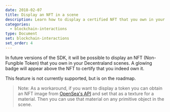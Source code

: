 ```yaml
---
date: 2018-02-07
title: Display an NFT in a scene
description: Learn how to display a certified NFT that you own in your scene
categories:
  - blockchain-interactions
type: Document
set: blockchain-interactions
set_order: 4
---
```


In future versions of the SDK, it will be possible to display an NFT (Non-Fungible Token) that you own in your Decentraland scenes. A glowing badge will appear above the NFT to certify that you indeed own it.

This feature is not currently supported, but is on the roadmap.

> Note: As a workaround, if you want to display a token you can obtain an NFT image from [OpenSea's API](https://docs.opensea.io/reference#api-overview) and set that as a texture for a material. Then you can use that material on any primitive object in the scene.	


<!--
You can display an NFT (Non-Fungible Token) that you own in your Decentraland scenes. A glowing badge will appear above the NFT to certify that you indeed own it.

<img src="/images/media/verified-nft.png" alt="nested entities" width="300"/>

> Note: The NTF's image data is taken from the [OpenSea](https://opensea.io/) API, based on the token's contract and id. Note that most images from the OpenSea API are 2D, but categories like [Chainbreakers](https://opensea.io/assets/chainbreakerspresale) will return 3D assets.

## Add an NFT

Add an `NFTShape` component to an entity to display a 2D token in your scene.

```ts
// create entity
const nft = new Entity()

// position entity
nft.addComponent(new Transform({
  position: new Vector3(1, 1.2, 1)
  }))

// add an NFTShape, instanced with a token contract and token id
nft.addComponent(new NFTShape("0x06012c8cf97bead5deae237070f9587f8e7a266d", "475577"))

// add entity to engine
engine.addEntity(nft)
```

The `NFTShape` component must be instanced with two parameters:

- The _contract_ of the token (for example, the CryptoKitties contract)
- The _id_ of the specific token you own

When the token is displayed, it's shown as a plane object. Its texture is shadeless, like a basic material.

## Token certification

When using the `NFTShape` component, the engine automatically runs a verification. The same Ethereum wallet that owns the LAND tokens where the scene is deployed must also own the token.

If you don't own the token, the image isn't displayed in the scene.

This verification is carried out by users loading your scene, every time the entity with the `NFTShape` component is added to the engine.

Above the image of the token, we display a badge that certifies its authenticity. The badge glows in a pulsating pattern, providing a stamp that is difficult to falsify.
-->
